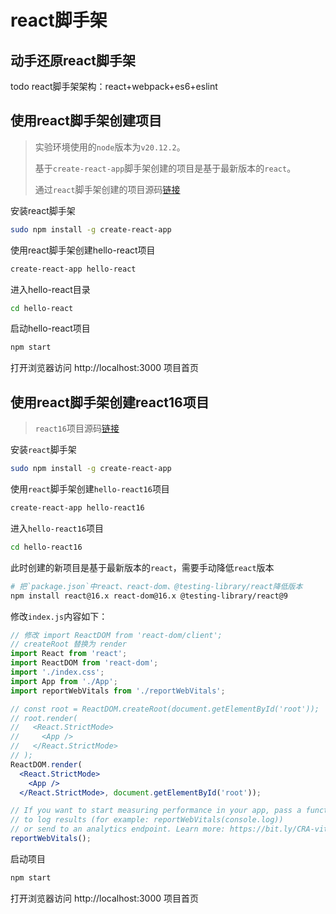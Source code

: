 # react脚手架

## 动手还原react脚手架

todo react脚手架架构：react+webpack+es6+eslint

## 使用react脚手架创建项目

> 实验环境使用的`node`版本为`v20.12.2`。
>
> 基于`create-react-app`脚手架创建的项目是基于最新版本的`react`。
>
> 通过`react`脚手架创建的项目源码[链接](https://github.com/dexterleslie1/demonstration/tree/master/front-end/demo-reactjs/hello-react)

安装react脚手架

```sh
sudo npm install -g create-react-app
```

使用react脚手架创建hello-react项目

```sh
create-react-app hello-react
```

进入hello-react目录

```sh
cd hello-react
```

启动hello-react项目

```sh
npm start
```

打开浏览器访问 http://localhost:3000 项目首页

## 使用react脚手架创建react16项目

> `react16`项目源码[链接](https://github.com/dexterleslie1/demonstration/tree/master/front-end/demo-reactjs/hello-react16)

安装`react`脚手架

```bash
sudo npm install -g create-react-app
```

使用`react`脚手架创建`hello-react16`项目

```bash
create-react-app hello-react16
```

进入`hello-react16`项目

```bash
cd hello-react16
```

此时创建的新项目是基于最新版本的`react`，需要手动降低`react`版本

```sh
# 把`package.json`中react、react-dom、@testing-library/react降低版本
npm install react@16.x react-dom@16.x @testing-library/react@9
```

修改`index.js`内容如下：

```jsx
// 修改 import ReactDOM from 'react-dom/client';
// createRoot 替换为 render
import React from 'react';
import ReactDOM from 'react-dom';
import './index.css';
import App from './App';
import reportWebVitals from './reportWebVitals';

// const root = ReactDOM.createRoot(document.getElementById('root'));
// root.render(
//   <React.StrictMode>
//     <App />
//   </React.StrictMode>
// );
ReactDOM.render(
  <React.StrictMode>
    <App />
  </React.StrictMode>, document.getElementById('root'));

// If you want to start measuring performance in your app, pass a function
// to log results (for example: reportWebVitals(console.log))
// or send to an analytics endpoint. Learn more: https://bit.ly/CRA-vitals
reportWebVitals();
```

启动项目

```sh
npm start
```

打开浏览器访问 http://localhost:3000 项目首页